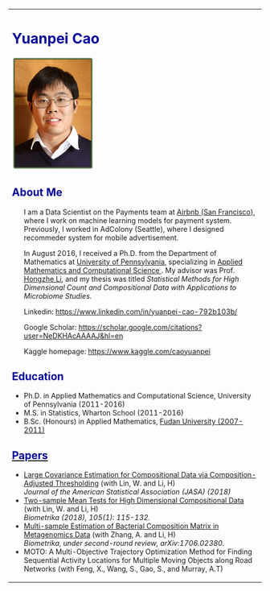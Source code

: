 <!DOCTYPE html>

<html>

<head>
<title> Yuanpei Cao
</title>
<style type="text/css">
<!--
.style1 {color: #000099}
.style3 {color: #224b8d}
-->
</style>
</head>



<body>
<table summary="Table for page layout." id="tlayout">
<tr valign="top">
<td width="1026" id="layout-content">
<div id="toptitle">
<h1 class="style1">Yuanpei Cao </h1>
<img src="postdoc.jpg" alt="postdoc" width="163px" height="225px" />
  

<h2 class="style1">About Me</h2>
<ul>
I am a Data Scientist on the Payments team at <a href="https://www.airbnb.ca/careers/departments/data-science-analytics"> Airbnb (San Francisco)</a>, where I work on machine learning models for payment system. Previously, I worked in AdColony (Seattle), where I designed recommeder system for mobile advertisement.<p>
  
In August 2016, I received a Ph.D. from the Department of Mathematics at <a href="https://www.upenn.edu/"> University of Pennsylvania</a>, specializing in <a href="https://www.amcs.upenn.edu/"> Applied Mathematics and Computational Science </a>. My advisor was Prof. <a href="https://www.med.upenn.edu/apps/faculty/index.php/g275/p4879509"> Hongzhe Li</a>, and my thesis was titled <i>Statistical Methods for High Dimensional Count and Compositional Data with Applications to Microbiome Studies</i>.<p>
  
Linkedin:
<a href="https://www.linkedin.com/in/yuanpei-cao-792b103b/"> https://www.linkedin.com/in/yuanpei-cao-792b103b/</a>

Google Scholar:
<a href="https://scholar.google.com/citations?user=NeDKHAcAAAAJ&hl=en"> https://scholar.google.com/citations?user=NeDKHAcAAAAJ&hl=en</a>

Kaggle homepage:
<a href="https://www.kaggle.com/caoyuanpei"> https://www.kaggle.com/caoyuanpei</a>
  
</ul>
<h2 class="style1"> Education</h2>
<ul>
<li>Ph.D. in Applied Mathematics and Computational Science, University of Pennsylvania (2011-2016)</li>
<li>M.S. in Statistics, Wharton School (2011-2016)</li>
<li>B.Sc. (Honours) in Applied Mathematics, <a href="http://www.fudan.edu.cn/en/"> Fudan University (2007-2011)</li>
</ul>
<h2 class="style1">Papers</h2>
<ul>
<li><a href="https://www.tandfonline.com/doi/abs/10.1080/01621459.2018.1442340"> Large Covariance Estimation for Compositional Data via Composition-Adjusted Thresholding</a> (with Lin, W. and Li, H)<br>
<i>Journal of the American Statistical Association (JASA) (2018)</i></li>
<li><a href="https://academic.oup.com/biomet/article-abstract/105/1/115/4591648?redirectedFrom=fulltext"> Two-sample Mean Tests for High Dimensional Compositional Data</a> (with Lin, W. and Li, H)<br>
<i>Biometrika (2018), 105(1): 115-132.</i></li>
<li><a href="https://arxiv.org/pdf/1706.02380.pdf">Multi-sample Estimation of Bacterial Composition Matrix in Metagenomics Data</a> (with Zhang, A. and Li, H)<br>
<i>Biometrika, under second-round review, arXiv:1706.02380.</i></li>
<li>MOTO: A Multi-Objective Trajectory Optimization Method for Finding Sequential Activity Locations for Multiple Moving Objects along Road Networks</a> (with Feng, X., Wang, S., Gao, S., and Murray, A.T)<br>
</ul>
</html>

